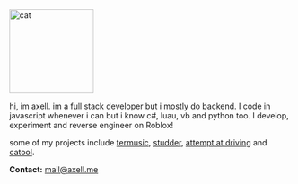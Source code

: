 <img src="https://server.axell.me/static-content/gh-profile-image.png" alt="cat" width="150"/>

hi, im axell. im a full stack developer but i mostly do backend. I code in javascript whenever i can but i know c#, luau, vb and python too. I develop, experiment and reverse engineer on Roblox!

some of my projects include [termusic](https://github.com/pyrretsoftware/termusic), [studder](https://github.com/studderapp/), [attempt at driving](https://www.roblox.com/games/15294134143/attempt-at-driving) and [catool](https://catool.axell.me).

**Contact:** [mail@axell.me](mailto:mail@axell.me)
